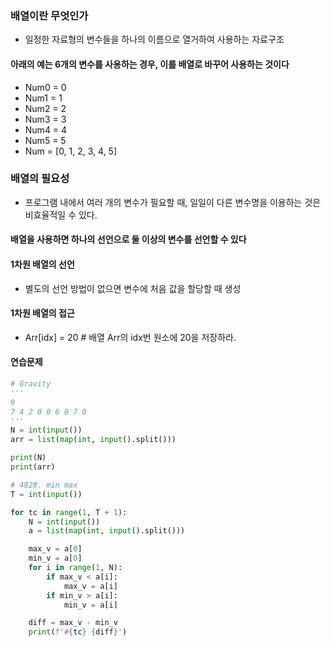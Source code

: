 ﻿### 배열이란 무엇인가

* 일정한 자료형의 변수들을 하나의 이름으로 열거하여 사용하는 자료구조

#### 아래의 예는 6개의 변수를 사용하는 경우, 이를 배열로 바꾸어 사용하는 것이다

* Num0 = 0
* Num1 = 1
* Num2 = 2
* Num3 = 3
* Num4 = 4
* Num5 = 5
* Num = [0, 1, 2, 3, 4, 5]

### 배열의 필요성

* 프로그램 내에서 여러 개의 변수가 필요할 때, 일일이 다른 변수명을 이용하는 것은 비효율적일 수 있다.

#### 배열을 사용하면 하나의 선언으로 둘 이상의 변수를 선언할 수 있다

#### 1차원 배열의 선언

* 별도의 선언 방법이 없으면 변수에 처음 값을 할당할 때 생성

#### 1차원 배열의 접근

* Arr[idx] = 20 # 배열 Arr의 idx번 원소에 20을 저장하라.

#### 연습문제

```python
# Gravity
'''
9
7 4 2 0 0 6 0 7 0
'''
N = int(input())
arr = list(map(int, input().split()))

print(N)
print(arr)

```
```python
# 4828. min max
T = int(input())

for tc in range(1, T + 1):
    N = int(input())
    a = list(map(int, input().split()))

    max_v = a[0]
    min_v = a[0]
    for i in range(1, N):
        if max_v < a[i]:
            max_v = a[i]
        if min_v > a[i]:
            min_v = a[i]

    diff = max_v - min_v
    print(f'#{tc} {diff}')
```